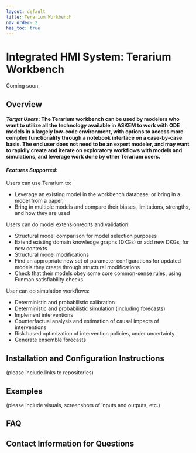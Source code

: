 ```yaml
---
layout: default
title: Terarium Workbench
nav_order: 2
has_toc: true
---
```

# Integrated HMI System: Terarium Workbench

Coming soon.
## Overview

#### *Target Users*: The Terarium workbench can be used by modelers who want to utilize all the technology available in ASKEM to work with ODE models in a largely low-code environment, with options to access more complex functionality through a notebook interface on a case-by-case basis. The end user does not need to be an expert modeler, and may want to rapidly create and iterate on exploratory workflows with models and simulations, and leverage work done by other Terarium users.

#### *Features Supported*: 
Users can use Terarium to:
* Leverage an existing model in the workbench database, or bring in a model from a paper, 
* Bring in multiple models and compare their biases, limitations, strengths, and how they are used

Users can do model extension/edits and validation:
*	Structural model comparison for model selection purposes
*	Extend existing domain knowledge graphs (DKGs) or add new DKGs, for new contexts
*	Structural model modifications
*	Find an appropriate new set of parameter configurations for updated models they create through structural modifications
*	Check that their models obey some core common-sense rules, using Funman satisfiability checks

User can do simulation workflows:
*	Deterministic and probabilistic calibration 
*	Deterministic and probabilistic simulation (including forecasts)
*	Implement interventions
*	Counterfactual analysis and estimation of causal impacts of interventions
*	Risk based optimization of intervention policies, under uncertainty
*	Generate ensemble forecasts

## Installation and Configuration Instructions
(please include links to repositories)

## Examples
(please include visuals, screenshots of inputs and outputs, etc.)

## FAQ

## Contact Information for Questions
